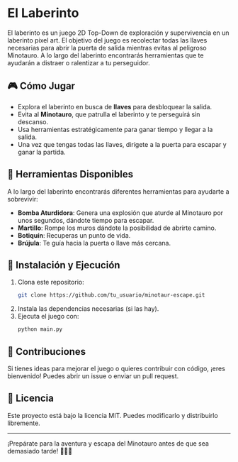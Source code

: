 # El Laberinto

El laberinto es un juego 2D Top-Down de exploración y supervivencia en un laberinto pixel art. El objetivo del juego es recolectar todas las llaves necesarias para abrir la puerta de salida mientras evitas al peligroso Minotauro. A lo largo del laberinto encontrarás herramientas que te ayudarán a distraer o ralentizar a tu perseguidor.

## 🎮 Cómo Jugar

- Explora el laberinto en busca de **llaves** para desbloquear la salida.
- Evita al **Minotauro**, que patrulla el laberinto y te perseguirá sin descanso.
- Usa herramientas estratégicamente para ganar tiempo y llegar a la salida.
- Una vez que tengas todas las llaves, dirígete a la puerta para escapar y ganar la partida.

## 🔧 Herramientas Disponibles

A lo largo del laberinto encontrarás diferentes herramientas para ayudarte a sobrevivir:

- **Bomba Aturdidora**: Genera una explosión que aturde al Minotauro por unos segundos, dándote tiempo para escapar.
- **Martillo**: Rompe los muros dándote la posibilidad de abrirte camino.
- **Botiquín**: Recuperas un punto de vida.
- **Brújula**: Te guía hacia la puerta o llave más cercana.

## 📜 Instalación y Ejecución

1. Clona este repositorio:
   ```sh
   git clone https://github.com/tu_usuario/minotaur-escape.git
   ```
2. Instala las dependencias necesarias (si las hay).
3. Ejecuta el juego con:
   ```sh
   python main.py
   ```

## 🚀 Contribuciones

Si tienes ideas para mejorar el juego o quieres contribuir con código, ¡eres bienvenido! Puedes abrir un issue o enviar un pull request.

## 📜 Licencia

Este proyecto está bajo la licencia MIT. Puedes modificarlo y distribuirlo libremente.

---
¡Prepárate para la aventura y escapa del Minotauro antes de que sea demasiado tarde! 🏃‍♂️🔥


